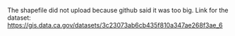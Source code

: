 The shapefile did not upload because github said it was too big. Link for the dataset: https://gis.data.ca.gov/datasets/3c23073ab6cb435f810a347ae268f3ae_6
